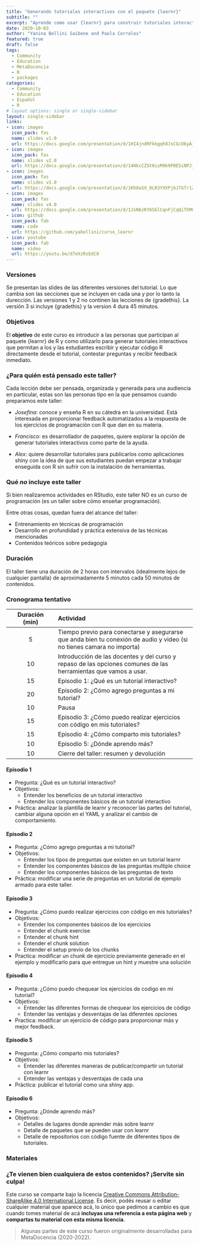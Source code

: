 ```yaml
---
title: "Generando tutoriales interactivos con el paquete {learnr}"
subtitle: ""
excerpt: "Aprende como usar {learnr} para construir tutoriales interactivos con R."
date: 2020-10-03
author: "Yanina Bellini Saibene and Paola Corrales"
featured: true
draft: false
tags:
  - Community
  - Education
  - MetaDocencia
  - R
  - packages
categories:
  - Community
  - Education
  - Español
  - R
# layout options: single or single-sidebar
layout: single-sidebar
links:
- icon: images
  icon_pack: fas
  name: slides v1.0
  url: https://docs.google.com/presentation/d/1HI4jndRFkkgqh8JsCGcO6yAjFp7xmIELxlpahdnWL1U/edit?usp=sharing
- icon: images
  icon_pack: fas
  name: slides v2.0
  url: https://docs.google.com/presentation/d/14HkcCZ5t0isM9k9P0E5iNPJjO7LCE-Th02rZ0PceHeE/edit?usp=sharing
- icon: images
  icon_pack: fas
  name: slides v3.0
  url: https://docs.google.com/presentation/d/1Kh8aSX_0LR3YXVPj6J7Gfr1ZWFGAS4WCAfNTIUQNkPY/edit?usp=sharing
- icon: images
  icon_pack: fas
  name: slides v4.0
  url: https://docs.google.com/presentation/d/1JsN6zKY6SGlCqnFjCqQiThMQ2UrnxT9Hb-1HW_fP_Cc/edit?usp=sharing
- icon: github
  icon_pack: fab
  name: code
  url: https://github.com/yabellini/curso_learnr
- icon: youtube
  icon_pack: fab
  name: video
  url: https://youtu.be/d7eXzRzEdC8
---
```


### Versiones

Se presentan las slides de las diferentes versiones del tutorial.  Lo que cambia son las secciones que se incluyen en cada una y por lo tanto la durección.  Las versiones 1 y 2 no continen las lecciones de {gradethis}.  La versión 3 si incluye {gradethis} y la version 4 dura 45 minutos.

### Objetivos

El **objetivo** de este curso es introducir a las personas que participan al paquete {learnr} de R y como utilizarlo para generar tutoriales interactivos que permitan a los y las estudiantes escribir y ejecutar código R directamente desde el tutorial, contestar preguntas y recibir feedback inmediato.

### ¿Para quién está pensado este taller?

Cada lección debe ser pensada, organizada y generada para una audiencia en particular, estas son las personas tipo en la que pensamos cuando preparamos este taller:

* _Josefina_: conoce y enseña R en su cátedra en la universidad.  Está interesada en proporcionar feedback automatizados a la respuesta de los ejercicios de programación con R que dan en su materia. 

* _Francisco_: es desarrollador de paquetes, quiere explorar la opción de generar tutoriales interactivos como parte de la ayuda.  

* _Alex_: quiere desarrollar tutoriales para publicarlos como aplicaciones shiny con la idea de que sus estudiantes puedan empezar a trabajar enseguida con R sin sufrir con la instalación de herramientas. 

### Qué *no* incluye este taller

Si bien realizaremos actividades en RStudio, este taller NO es un curso de programación (es un taller sobre cómo enseñar programación).

Entre otras cosas, quedan fuera del alcance del taller:

* Entrenamiento en técnicas de programación
* Desarrollo en profundidad y práctica extensiva de las técnicas mencionadas
* Contenidos teóricos sobre pedagogía


### Duración

El taller tiene una duración de 2 horas con intervalos (idealmente lejos de cualquier pantalla) de aproximadamente 5 minutos cada 50 minutos de contenidos.


### Cronograma tentativo  


|  Duración (min)  |  Actividad  |
| :------:|:----------- |
| 5 <img width="200"/> | Tiempo previo para conectarse y asegurarse que anda bien tu conexión de audio y video (si no tienes camara no importa) |
| 10 | Introducción de las docentes y del curso y repaso de las opciones comunes de las herramientas que vamos a usar. |
| 15 | Episodio 1: ¿Qué es un tutorial interactivo? | 
| 20 | Episodio 2:  ¿Cómo agrego preguntas a mi tutorial? | 
| 10 | Pausa |
| 15 | Episodio 3: ¿Cómo puedo realizar ejercicios con código en mis tutoriales? |
| 15 | Episodio 4: ¿Cómo comparto mis tutoriales? |
| 10 | Episodio 5: ¿Dónde aprendo más? |
| 10 | Cierre del taller: resumen y devolución |


#### Episodio 1 

* Pregunta: ¿Qué es un tutorial interactivo?
* Objetivos: 
  - Entender los beneficios de un tutorial interactivo 
  - Entender los componentes básicos de un tutorial interactivo
* Práctica: analizar la plantilla de learnr y reconocer las partes del tutorial, cambiar alguna opción en el YAML y analizar el cambio de comportamiento.

#### Episodio 2 

* Pregunta: ¿Cómo agrego preguntas a mi tutorial?
* Objetivos:
  - Entender los tipos de preguntas que existen en un tutorial learnr
  - Entender los componentes básicos de las preguntas multiple choice
  - Entender los componentes básicos de las preguntas de texto 
* Práctica: modificar una serie de preguntas en un tutorial de ejemplo armado para este taller.

#### Episodio 3 

* Pregunta: ¿Cómo puedo realizar ejercicios con código en mis tutoriales?
* Objetivos:
  - Entender los componentes básicos de los ejercicios
  - Entender el chunk exercise
  - Entender el chunk hint
  - Entender el chunk solution
  - Entender el setup previo de los chunks
* Practica: modificar un chunk de ejercicio previamente generado en el ejemplo y modificarlo para que entregue un hint y muestre una solución

#### Episodio 4

* Pregunta: ¿Cómo puedo chequear los ejercicios de codigo en mi tutorial?
* Objetivos:
    * Entender las diferentes formas de chequear los ejercicios de código
    * Entender las ventajas y desventajas de las diferentes opciones
* Practica: modificar un ejercicio de código para proporcionar más y mejor feedback.

#### Episodio 5

* Pregunta: ¿Cómo comparto mis tutoriales?
* Objetivos: 
  - Entender las diferentes maneras de publicar/compartir un tutorial con learnr
  - Entender las ventajas y desventajas de cada una
* Práctica: publicar el tutorial como una shiny app.

#### Episodio 6 

* Pregunta: ¿Dónde aprendo más?
* Objetivos:
  - Detalles de lugares donde aprender más sobre learnr
  - Detalle de paquetes que se pueden usar con learnr
  - Detalle de repositorios con código fuente de diferentes tipos de tutoriales.

### Materiales

### ¿Te vienen bien cualquiera de estos contenidos? ¡Servite sin culpa!

Este curso se comparte bajo la licencia [Creative Commons Attribution-ShareAlike 4.0 International License](https://creativecommons.org/licenses/by-sa/4.0/deed.es_ES).
Es decir, podés reusar o editar cualquier material que aparece acá, lo único que pedimos a cambio es que cuando tomes material de acá **incluyas una referencia a esta página web** y **compartas tu material con esta misma licencia**.

> Algunas partes de este curso fueron originalmente desarrolladas para MetaDocencia (2020-2022).